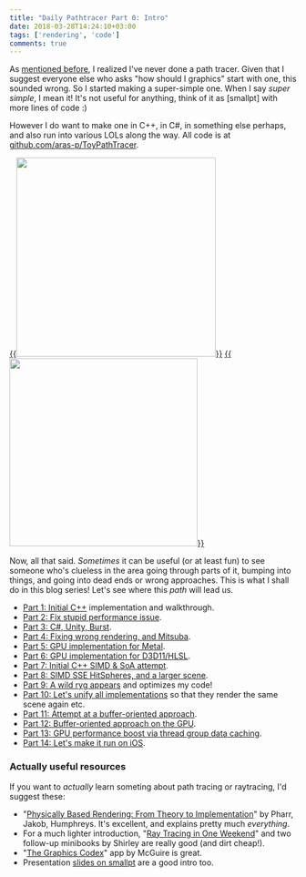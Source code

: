 ```yaml
---
title: "Daily Pathtracer Part 0: Intro"
date: 2018-03-28T14:24:10+03:00
tags: ['rendering', 'code']
comments: true
---
```


As [mentioned before](/blog/2018/03/21/Random-Thoughts-on-Raytracing/), I realized I've never done
a path tracer. Given that I suggest everyone else who asks "how should I graphics" start with one,
this sounded wrong. So I started making a super-simple one. When I say *super simple*, I mean it!
It's not useful for anything, think of it as [smallpt] with more lines of code :)

However I do want to make one in C++, in C#, in something else perhaps, and also run into various
LOLs along the way. All code is at [github.com/aras-p/ToyPathTracer](https://github.com/aras-p/ToyPathTracer).

[{{<img src="/img/blog/2018/rt-pathtracer.png" width="350px">}}](/img/blog/2018/rt-pathtracer.png)
[{{<img src="/img/blog/2018/rt-simd-bigscene.jpg" width="330px">}}](/img/blog/2018/rt-simd-bigscene.jpg)

Now, all that said. *Sometimes* it can be useful (or at least fun) to see someone who's clueless
in the area going through parts of it, bumping into things, and going into dead ends or wrong approaches.
This is what I shall do in this blog series! Let's see where this *path* will lead us.

* [Part 1: Initial C++](/blog/2018/03/28/Daily-Pathtracer-Part-1-Initial-C--/) implementation and walkthrough.
* [Part 2: Fix stupid performance issue](/blog/2018/03/28/Daily-Pathtracer-Part-2-Fix-Stupid/).
* [Part 3: C#, Unity, Burst](/blog/2018/03/28/Daily-Pathtracer-Part-3-CSharp-Unity-Burst/).
* [Part 4: Fixing wrong rendering, and Mitsuba](/blog/2018/03/31/Daily-Pathtracer-Part-4-Fixes--Mitsuba/).
* [Part 5: GPU implementation for Metal](/blog/2018/04/03/Daily-Pathtracer-Part-5-Metal-GPU/).
* [Part 6: GPU implementation for D3D11/HLSL](/blog/2018/04/04/Daily-Pathtracer-Part-6-D3D11-GPU/).
* [Part 7: Initial C++ SIMD & SoA attempt](/blog/2018/04/10/Daily-Pathtracer-Part-7-Initial-SIMD/).
* [Part 8: SIMD SSE HitSpheres, and a larger scene](/blog/2018/04/11/Daily-Pathtracer-8-SSE-HitSpheres/).
* [Part 9: A wild ryg appears](/blog/2018/04/13/Daily-Pathtracer-9-A-wild-ryg-appears/) and optimizes my code!
* [Part 10: Let's unify all implementations](/blog/2018/04/16/Daily-Pathtracer-10-Update-CsharpGPU/) so
  that they render the same scene again etc.
* [Part 11: Attempt at a buffer-oriented approach](/blog/2018/04/19/Daily-Pathtracer-11-Buffer-Oriented/).
* [Part 12: Buffer-oriented approach on the GPU](/blog/2018/04/25/Daily-Pathtracer-12-GPU-Buffer-Oriented-D3D11/).
* [Part 13: GPU performance boost via thread group data caching](/blog/2018/05/28/Pathtracer-13-GPU-threadgroup-memory-is-useful/).
* [Part 14: Let's make it run on iOS](/blog/2018/05/30/Pathtracer-14-iOS/).

### Actually useful resources

If you want to *actually* learn someting about path tracing or raytracing, I'd suggest these:

* "[Physically Based Rendering: From Theory to Implementation](http://www.pbrt.org/)" by Pharr,
  Jakob, Humphreys. It's excellent, and explains pretty much *everything*.
* For a much lighter introduction, "[Ray Tracing in One Weekend](http://in1weekend.blogspot.lt/2016/01/ray-tracing-in-one-weekend.html)"
  and two follow-up minibooks by Shirley are really good (and dirt cheap!).
* "[The Graphics Codex](http://graphicscodex.com/)" app by McGuire is great.
* Presentation [slides on smallpt](http://www.kevinbeason.com/smallpt/#moreinfo) are a good intro too.
